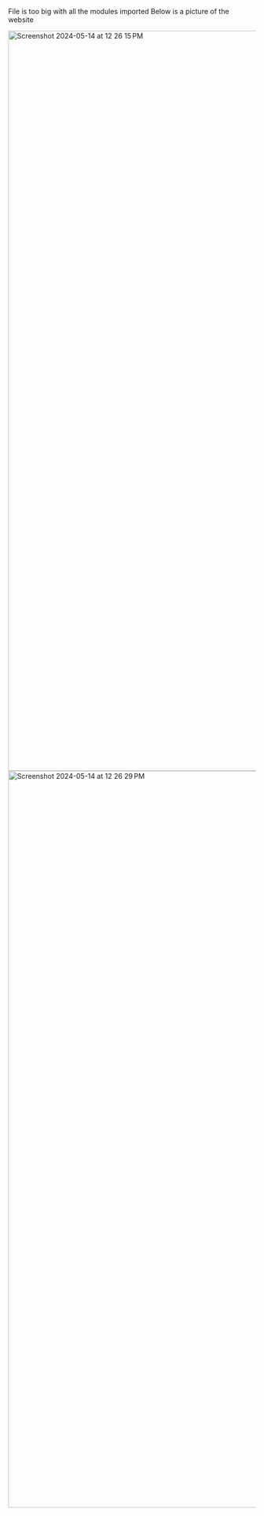 File is too big with all the modules imported
Below is a picture of the website


<img width="1507" alt="Screenshot 2024-05-14 at 12 26 15 PM" src="https://github.com/dominopizzaaaa/Portfolio-using-ReactJS/assets/94787443/9c177237-c16e-4c6b-9f26-1d98c59eaeff">
<img width="1500" alt="Screenshot 2024-05-14 at 12 26 29 PM" src="https://github.com/dominopizzaaaa/Portfolio-using-ReactJS/assets/94787443/752ec631-ee9e-4a3a-9b82-66676f9a2e8d">
